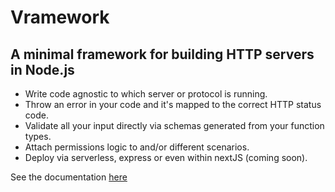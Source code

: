 # Vramework

## A minimal framework for building HTTP servers in Node.js

- Write code agnostic to which server or protocol is running.
- Throw an error in your code and it's mapped to the correct HTTP status code.
- Validate all your input directly via schemas generated from your function types.
- Attach permissions logic to and/or different scenarios.
- Deploy via serverless, express or even within nextJS (coming soon).

See the documentation [here](https://vramework.io)
